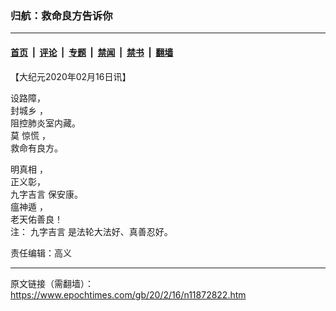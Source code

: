 ### 归航：救命良方告诉你

---

#### [首页](../../../..?n11872822) &nbsp;|&nbsp; [评论](../../../../../epoch-comment?n11872822) &nbsp;|&nbsp; [专题](../../../../../epoch-special?n11872822) &nbsp;|&nbsp; [禁闻](../../../../../epoch-news?n11872822) &nbsp;|&nbsp; [禁书](../../../../../books?n11872822) &nbsp;|&nbsp; [翻墙](https://github.com/gfw-breaker/nogfw/blob/master/README.md?n11872822)


<div class="post_content" id="artbody" itemprop="articleBody">
 <!-- article content begin -->
 <p>
  【大纪元2020年02月16日讯】
 </p>
 <p>
  设路障，
  <br/>
  <ok href="https://www.epochtimes.com/gb/tag/%E5%B0%81%E5%9F%8E%E4%B9%A1.html">
   封城乡
  </ok>
  ，
  <br/>
  阻控肺炎室内藏。
  <br/>
  莫
  <ok href="https://www.epochtimes.com/gb/tag/%E6%83%8A%E6%85%8C.html">
   惊慌
  </ok>
  ，
  <br/>
  救命有良方。
 </p>
 <p>
  <ok href="https://www.epochtimes.com/gb/tag/%E6%98%8E%E7%9C%9F%E7%9B%B8.html">
   明真相
  </ok>
  ，
  <br/>
  正义彰，
  <br/>
  <ok href="https://www.epochtimes.com/gb/tag/%E4%B9%9D%E5%AD%97%E5%90%89%E8%A8%80.html">
   九字吉言
  </ok>
  保安康。
  <br/>
  <ok href="https://www.epochtimes.com/gb/tag/%E7%98%9F%E7%A5%9E%E9%81%81.html">
   瘟神遁
  </ok>
  ，
  <br/>
  老天佑善良！
  <br/>
  注：
  <ok href="https://www.epochtimes.com/gb/tag/%E4%B9%9D%E5%AD%97%E5%90%89%E8%A8%80.html">
   九字吉言
  </ok>
  是法轮大法好、真善忍好。
 </p>
 <p>
  责任编辑：高义
 </p>
 <!-- article content end -->
 <div id="below_article_ad">
 </div>
</div>


---

原文链接（需翻墙）：https://www.epochtimes.com/gb/20/2/16/n11872822.htm